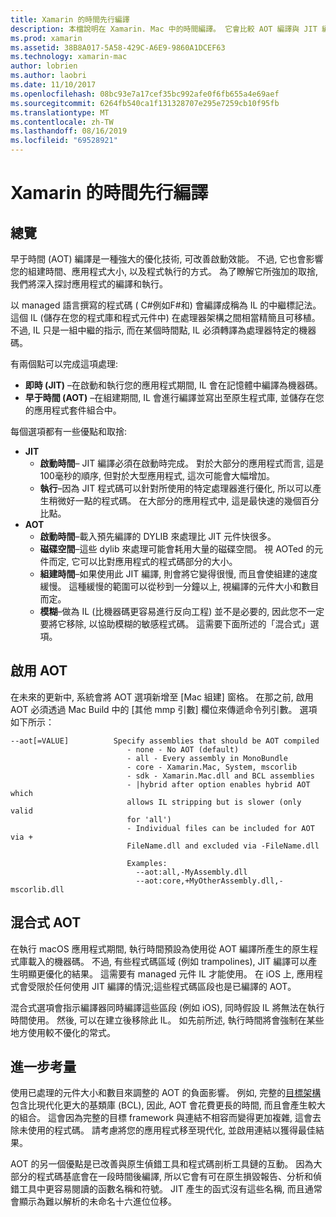 ```yaml
---
title: Xamarin 的時間先行編譯
description: 本檔說明在 Xamarin. Mac 中的時間編譯。 它會比較 AOT 編譯與 JIT 編譯、說明如何啟用 AOT, 並探討混合式 AOT。
ms.prod: xamarin
ms.assetid: 38B8A017-5A58-429C-A6E9-9860A1DCEF63
ms.technology: xamarin-mac
author: lobrien
ms.author: laobri
ms.date: 11/10/2017
ms.openlocfilehash: 08bc93e7a17cef35bc992afe0f6fb655a4e69aef
ms.sourcegitcommit: 6264fb540ca1f131328707e295e7259cb10f95fb
ms.translationtype: MT
ms.contentlocale: zh-TW
ms.lasthandoff: 08/16/2019
ms.locfileid: "69528921"
---
```

# <a name="xamarinmac-ahead-of-time-compilation"></a>Xamarin 的時間先行編譯

## <a name="overview"></a>總覽

早于時間 (AOT) 編譯是一種強大的優化技術, 可改善啟動效能。 不過, 它也會影響您的組建時間、應用程式大小, 以及程式執行的方式。 為了瞭解它所強加的取捨, 我們將深入探討應用程式的編譯和執行。

以 managed 語言撰寫的程式碼 ( C#例如F#和) 會編譯成稱為 IL 的中繼標記法。 這個 IL (儲存在您的程式庫和程式元件中) 在處理器架構之間相當精簡且可移植。 不過, IL 只是一組中繼的指示, 而在某個時間點, IL 必須轉譯為處理器特定的機器碼。

有兩個點可以完成這項處理:

- **即時 (JIT)** –在啟動和執行您的應用程式期間, IL 會在記憶體中編譯為機器碼。
- **早于時間 (AOT)** –在組建期間, IL 會進行編譯並寫出至原生程式庫, 並儲存在您的應用程式套件組合中。

每個選項都有一些優點和取捨:

- **JIT**
  - **啟動時間**– JIT 編譯必須在啟動時完成。 對於大部分的應用程式而言, 這是100毫秒的順序, 但對於大型應用程式, 這次可能會大幅增加。
  - **執行**–因為 JIT 程式碼可以針對所使用的特定處理器進行優化, 所以可以產生稍微好一點的程式碼。 在大部分的應用程式中, 這是最快速的幾個百分比點。
- **AOT**
  - **啟動時間**–載入預先編譯的 DYLIB 來處理比 JIT 元件快很多。
  - **磁碟空間**–這些 dylib 來處理可能會耗用大量的磁碟空間。 視 AOTed 的元件而定, 它可以比對應用程式的程式碼部分的大小。
  - **組建時間**–如果使用此 JIT 編譯, 則會將它變得很慢, 而且會使組建的速度緩慢。 這種緩慢的範圍可以從秒到一分鐘以上, 視編譯的元件大小和數目而定。
  - **模糊**–做為 IL (比機器碼更容易進行反向工程) 並不是必要的, 因此您不一定要將它移除, 以協助模糊的敏感程式碼。 這需要下面所述的「混合式」選項。

## <a name="enabling-aot"></a>啟用 AOT

在未來的更新中, 系統會將 AOT 選項新增至 [Mac 組建] 窗格。 在那之前, 啟用 AOT 必須透過 Mac Build 中的 [其他 mmp 引數] 欄位來傳遞命令列引數。 選項如下所示：

```
--aot[=VALUE]          Specify assemblies that should be AOT compiled
                          - none - No AOT (default)
                          - all - Every assembly in MonoBundle
                          - core - Xamarin.Mac, System, mscorlib
                          - sdk - Xamarin.Mac.dll and BCL assemblies
                          - |hybrid after option enables hybrid AOT which
                          allows IL stripping but is slower (only valid
                          for 'all')
                          - Individual files can be included for AOT via +
                          FileName.dll and excluded via -FileName.dll

                          Examples:
                            --aot:all,-MyAssembly.dll
                            --aot:core,+MyOtherAssembly.dll,-mscorlib.dll
```


## <a name="hybrid-aot"></a>混合式 AOT

在執行 macOS 應用程式期間, 執行時間預設為使用從 AOT 編譯所產生的原生程式庫載入的機器碼。 不過, 有些程式碼區域 (例如 trampolines), JIT 編譯可以產生明顯更優化的結果。 這需要有 managed 元件 IL 才能使用。 在 iOS 上, 應用程式會受限於任何使用 JIT 編譯的情況;這些程式碼區段也是已編譯的 AOT。

混合式選項會指示編譯器同時編譯這些區段 (例如 iOS), 同時假設 IL 將無法在執行時間使用。 然後, 可以在建立後移除此 IL。 如先前所述, 執行時間將會強制在某些地方使用較不優化的常式。

## <a name="further-considerations"></a>進一步考量

使用已處理的元件大小和數目來調整的 AOT 的負面影響。 例如, 完整的[目標架構](~/mac/platform/target-framework.md)包含比現代化更大的基類庫 (BCL), 因此, AOT 會花費更長的時間, 而且會產生較大的組合。 這會因為完整的目標 framework 與連結不相容而變得更加複雜, 這會去除未使用的程式碼。 請考慮將您的應用程式移至現代化, 並啟用連結以獲得最佳結果。

AOT 的另一個優點是已改善與原生偵錯工具和程式碼剖析工具鏈的互動。 因為大部分的程式碼基底會在一段時間後編譯, 所以它會有可在原生損毀報告、分析和偵錯工具中更容易閱讀的函數名稱和符號。 JIT 產生的函式沒有這些名稱, 而且通常會顯示為難以解析的未命名十六進位位移。
